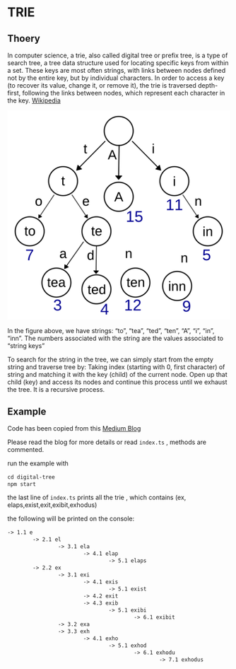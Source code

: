 # TRIE

## Thoery

In computer science, a trie, also called digital tree or prefix tree, is a type of search tree, a tree data structure used for locating specific keys from within a set. These keys are most often strings, with links between nodes defined not by the entire key, but by individual characters. In order to access a key (to recover its value, change it, or remove it), the trie is traversed depth-first, following the links between nodes, which represent each character in the key. [Wikipedia](https://en.wikipedia.org/wiki/Trie)

![Example trie](./images/Trie_example.svg.png)

In the figure above, we have strings: “to”, “tea”, “ted”, “ten”, “A”, “i”, “in”, “inn”. The numbers associated with the string are the values associated to “string keys”

To search for the string in the tree, we can simply start from the empty string and traverse tree by:
Taking index (starting with 0, first character) of string and matching it with the key (child) of the current node.
Open up that child (key) and access its nodes and continue this process until we exhaust the tree. It is a recursive process.


## Example

Code has been copied from this [Medium Blog](https://medium.com/@zeeshan_hyder/lets-trie-with-javascript-70642c605ecd)

Please read the blog for more details or read `index.ts` , methods are commented.

run the example with 
```
cd digital-tree
npm start
```
the last line of `index.ts` prints all the trie , which contains (ex, elaps,exist,exit,exibit,exhodus)

the following will be printed on the console:

```
-> 1.1 e
        -> 2.1 el
                -> 3.1 ela
                        -> 4.1 elap
                                -> 5.1 elaps
        -> 2.2 ex
                -> 3.1 exi
                        -> 4.1 exis
                                -> 5.1 exist
                        -> 4.2 exit
                        -> 4.3 exib
                                -> 5.1 exibi
                                        -> 6.1 exibit
                -> 3.2 exa
                -> 3.3 exh
                        -> 4.1 exho
                                -> 5.1 exhod
                                        -> 6.1 exhodu
                                                -> 7.1 exhodus
```